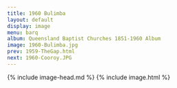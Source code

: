 ```yaml
---
title: 1960 Bulimba
layout: default
display: image
menu: barq
album: Queensland Baptist Churches 1851-1960 Album
image: 1960-Bulimba.jpg
prev: 1959-TheGap.html
next: 1960-Cooroy.JPG
---
```

{% include image-head.md %}
{% include image.html %}